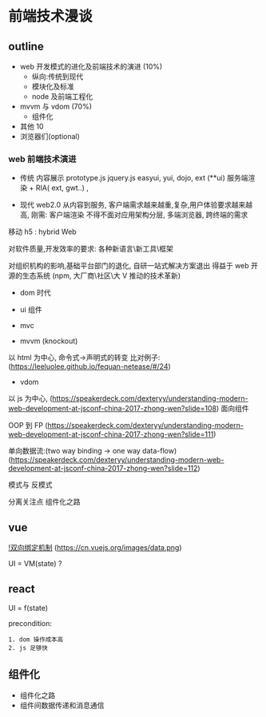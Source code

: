 前端技术漫谈
====




## outline

- web 开发模式的进化及前端技术的演进 (10%)
  - 纵向:传统到现代
  - 模块化及标准
  - node 及前端工程化
- mvvm 与 vdom  (70%)
    - 组件化
- 其他 10
- 浏览器们(optional)




### web 前端技术演进

* 传统
内容展示
prototype.js jquery.js
easyui, yui, dojo, ext (**ui)
服务端渲染 + RIA( ext, gwt..) ,


* 现代
web2.0 从内容到服务, 客户端需求越来越重,复杂,用户体验要求越来越高,
刚需: 客户端渲染
不得不面对应用架构分层, 多端浏览器, 跨终端的需求

移动 h5 : hybrid Web

对软件质量,开发效率的要求: 各种新语言\新工具\框架

对组织机构的影响,基础平台部门的退化, 自研一站式解决方案退出
得益于 web 开源的生态系统 (npm, 大厂商\社区\大 V 推动的技术革新)




- dom 时代

- ui 组件


- mvc

- mvvm (knockout)

以 html 为中心,
命令式->声明式的转变
比对例子:(https://leeluolee.github.io/fequan-netease/#/24)

- vdom

以 js 为中心, (https://speakerdeck.com/dexteryy/understanding-modern-web-development-at-jsconf-china-2017-zhong-wen?slide=108)
面向组件

OOP 到 FP
(https://speakerdeck.com/dexteryy/understanding-modern-web-development-at-jsconf-china-2017-zhong-wen?slide=111)

单向数据流:(two way binding -> one way data-flow)
(https://speakerdeck.com/dexteryy/understanding-modern-web-development-at-jsconf-china-2017-zhong-wen?slide=112)



模式与 反模式


分离关注点 组件化之路



 ## vue

 [!双向绑定机制](https://s3.amazonaws.com/media-p.slid.es/uploads/41728/images/2448735/data.png)
 (https://cn.vuejs.org/images/data.png)

 UI = VM(state)  ?

 ## react

 UI = f(state)

precondition:

    1. dom 操作成本高
    2. js 足够快


 ## 组件化

 - 组件化之路
 - 组件间数据传递和消息通信
